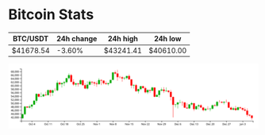 # Bitcoin Stats

BTC/USDT|24h change|24h high|24h low|
|---|---|---|---|
|$41678.54|-3.60%|$43241.41|$40610.00|

<img src="./chart.svg">
